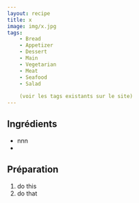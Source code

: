 ```yaml
---
layout: recipe
title: x
image: img/x.jpg  
tags:
    - Bread
    - Appetizer
    - Dessert
    - Main
    - Vegetarian
    - Meat
    - Seafood
    - Salad
    
    (voir les tags existants sur le site)
---
```

## Ingrédients
* nnn
* 

## Préparation
1. do this
2. do that